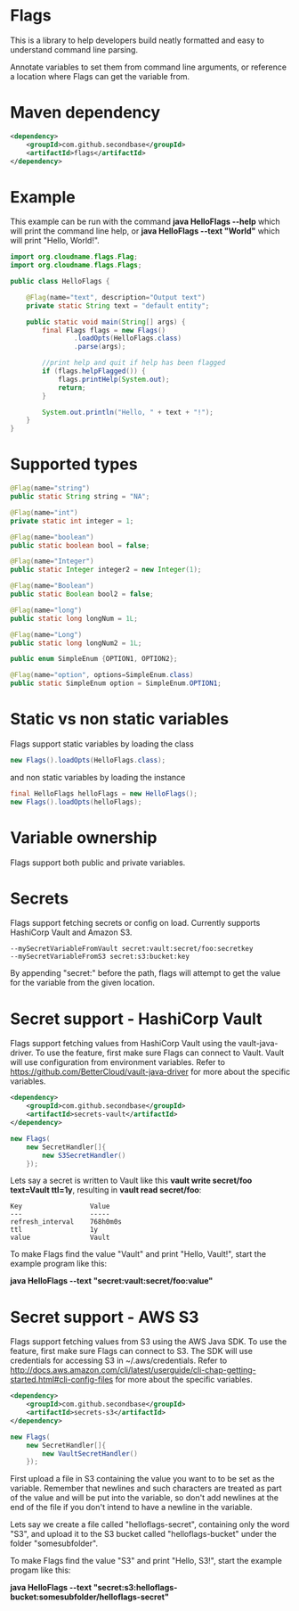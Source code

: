 # Flags

This is a library to help developers build neatly formatted and easy to understand command line parsing.

Annotate variables to set them from command line arguments, or reference a location where Flags can get the variable from.

# Maven dependency

```xml
<dependency>
    <groupId>com.github.secondbase</groupId>
    <artifactId>flags</artifactId>
</dependency>
```

# Example

This example can be run with the command **java HelloFlags --help** which will print the command line help, or **java HelloFlags --text "World"** which will print "Hello, World!".

```java
import org.cloudname.flags.Flag;
import org.cloudname.flags.Flags;

public class HelloFlags {

    @Flag(name="text", description="Output text")
    private static String text = "default entity";

    public static void main(String[] args) {
        final Flags flags = new Flags()
                .loadOpts(HelloFlags.class)
                .parse(args);

        //print help and quit if help has been flagged
        if (flags.helpFlagged()) {
            flags.printHelp(System.out);
            return;
        }

        System.out.println("Hello, " + text + "!");
    }
}

```
# Supported types
```java
@Flag(name="string")
public static String string = "NA";

@Flag(name="int")
private static int integer = 1;

@Flag(name="boolean")
public static boolean bool = false;

@Flag(name="Integer")
public static Integer integer2 = new Integer(1);

@Flag(name="Boolean")
public static Boolean bool2 = false;

@Flag(name="long")
public static long longNum = 1L;

@Flag(name="Long")
public static long longNum2 = 1L;

public enum SimpleEnum {OPTION1, OPTION2};

@Flag(name="option", options=SimpleEnum.class)
public static SimpleEnum option = SimpleEnum.OPTION1;
```

# Static vs non static variables

Flags support static variables by loading the class

```java
new Flags().loadOpts(HelloFlags.class);
```

and non static variables by loading the instance

```java
final HelloFlags helloFlags = new HelloFlags();
new Flags().loadOpts(helloFlags);
```

# Variable ownership

Flags support both public and private variables.

# Secrets

Flags support fetching secrets or config on load. Currently supports HashiCorp Vault and Amazon S3.

```
--mySecretVariableFromVault secret:vault:secret/foo:secretkey
--mySecretVariableFromS3 secret:s3:bucket:key
```

By appending "secret:" before the path, flags will attempt to get the value for the variable from
the given location.

# Secret support - HashiCorp Vault

Flags support fetching values from HashiCorp Vault using the vault-java-driver. To use the feature, first make sure Flags can connect to Vault. Vault will use configuration from environment variables. Refer to https://github.com/BetterCloud/vault-java-driver for more about the specific variables.

```xml
<dependency>
    <groupId>com.github.secondbase</groupId>
    <artifactId>secrets-vault</artifactId>
</dependency>
```
```java
new Flags(
    new SecretHandler[]{
        new S3SecretHandler()
    });
```

Lets say a secret is written to Vault like this **vault write secret/foo text=Vault ttl=1y**, resulting in **vault read secret/foo**:
```
Key                 Value
---                 -----
refresh_interval    768h0m0s
ttl                 1y
value               Vault
```

To make Flags find the value "Vault" and print "Hello, Vault!", start the example program like this:

**java HelloFlags --text "secret:vault:secret/foo:value"**

# Secret support - AWS S3

Flags support fetching values from S3 using the AWS Java SDK. To use the feature, first make sure Flags can connect to S3. The SDK will use credentials for accessing S3 in ~/.aws/credentials. Refer to http://docs.aws.amazon.com/cli/latest/userguide/cli-chap-getting-started.html#cli-config-files for more about the specific variables.

```xml
<dependency>
    <groupId>com.github.secondbase</groupId>
    <artifactId>secrets-s3</artifactId>
</dependency>
```
```java
new Flags(
    new SecretHandler[]{
        new VaultSecretHandler()
    });
```

First upload a file in S3 containing the value you want to to be set as the variable. Remember that newlines and such characters are treated as part of the value and will be put into the variable, so don't add newlines at the end of the file if you don't intend to have a newline in the variable.

Lets say we create a file called "helloflags-secret", containing only the word "S3", and upload it to the S3 bucket called "helloflags-bucket" under the folder "somesubfolder".

To make Flags find the value "S3" and print "Hello, S3!", start the example progam like this:

**java HelloFlags --text "secret:s3:helloflags-bucket:somesubfolder/helloflags-secret"**

